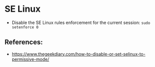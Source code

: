 # SE Linux

- Disable the SE Linux rules enforcement for the current session: `sudo setenforce 0`

## References:
- https://www.thegeekdiary.com/how-to-disable-or-set-selinux-to-permissive-mode/